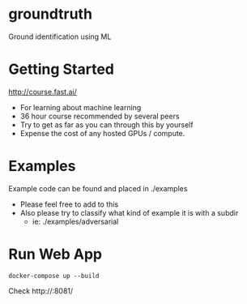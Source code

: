 # groundtruth
Ground identification using ML


Getting Started
==
http://course.fast.ai/
* For learning about machine learning
* 36 hour course recommended by several peers
* Try to get as far as you can through this by yourself
* Expense the cost of any hosted GPUs / compute.


Examples
==

Example code can be found and placed in ./examples
* Please feel free to add to this
* Also please try to classify what kind of example it is with a subdir
    * ie: ./examples/adversarial

Run Web App
==
~~~~
docker-compose up --build
~~~~
Check http://<host-address>:8081/
